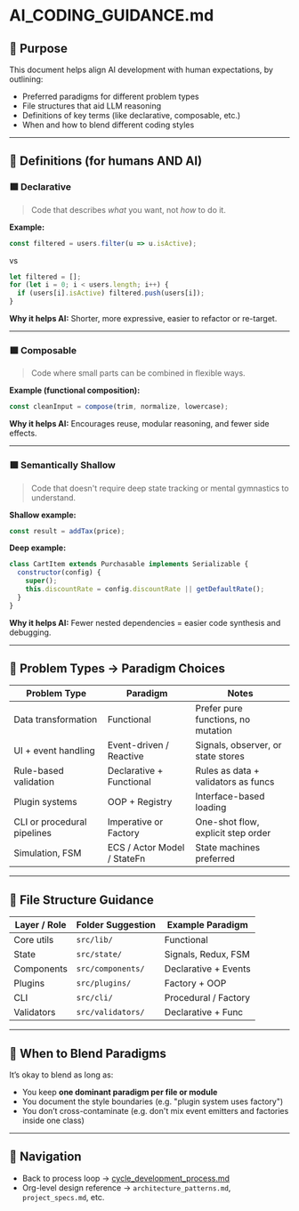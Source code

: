 # AI_CODING_GUIDANCE.md

## 📘 Purpose
This document helps align AI development with human expectations, by outlining:
- Preferred paradigms for different problem types
- File structures that aid LLM reasoning
- Definitions of key terms (like declarative, composable, etc.)
- When and how to blend different coding styles

---

## 🧠 Definitions (for humans AND AI)

### 🟩 Declarative
> Code that describes *what* you want, not *how* to do it.

**Example:**
```js
const filtered = users.filter(u => u.isActive);
```
vs
```js
let filtered = [];
for (let i = 0; i < users.length; i++) {
  if (users[i].isActive) filtered.push(users[i]);
}
```
**Why it helps AI:** Shorter, more expressive, easier to refactor or re-target.

---

### 🟩 Composable
> Code where small parts can be combined in flexible ways.

**Example (functional composition):**
```js
const cleanInput = compose(trim, normalize, lowercase);
```
**Why it helps AI:** Encourages reuse, modular reasoning, and fewer side effects.

---

### 🟩 Semantically Shallow
> Code that doesn't require deep state tracking or mental gymnastics to understand.

**Shallow example:**
```js
const result = addTax(price);
```
**Deep example:**
```js
class CartItem extends Purchasable implements Serializable {
  constructor(config) {
    super();
    this.discountRate = config.discountRate || getDefaultRate();
  }
}
```
**Why it helps AI:** Fewer nested dependencies = easier code synthesis and debugging.

---

## 🧩 Problem Types → Paradigm Choices

| Problem Type                   | Paradigm                   | Notes                                  |
|-------------------------------|-----------------------------|----------------------------------------|
| Data transformation           | Functional                  | Prefer pure functions, no mutation     |
| UI + event handling           | Event-driven / Reactive     | Signals, observer, or state stores     |
| Rule-based validation         | Declarative + Functional    | Rules as data + validators as funcs    |
| Plugin systems                | OOP + Registry              | Interface-based loading                |
| CLI or procedural pipelines   | Imperative or Factory       | One-shot flow, explicit step order     |
| Simulation, FSM               | ECS / Actor Model / StateFn | State machines preferred               |

---

## 🧱 File Structure Guidance

| Layer / Role      | Folder Suggestion        | Example Paradigm      |
|------------------|--------------------------|------------------------|
| Core utils       | `src/lib/`               | Functional             |
| State            | `src/state/`             | Signals, Redux, FSM    |
| Components       | `src/components/`        | Declarative + Events   |
| Plugins          | `src/plugins/`           | Factory + OOP          |
| CLI              | `src/cli/`               | Procedural / Factory   |
| Validators       | `src/validators/`        | Declarative + Func     |

---

## 🔀 When to Blend Paradigms
It’s okay to blend as long as:
- You keep **one dominant paradigm per file or module**
- You document the style boundaries (e.g. "plugin system uses factory")
- You don’t cross-contaminate (e.g. don't mix event emitters and factories inside one class)

---

## 🔄 Navigation
- Back to process loop → [cycle_development_process.md](../persistent/cycle_development_process.md)
- Org-level design reference → `architecture_patterns.md`, `project_specs.md`, etc.

